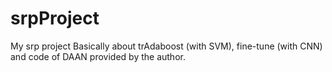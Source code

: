 # srpProject
My srp project
Basically about trAdaboost (with SVM), fine-tune (with CNN) and code of DAAN provided by the author.
